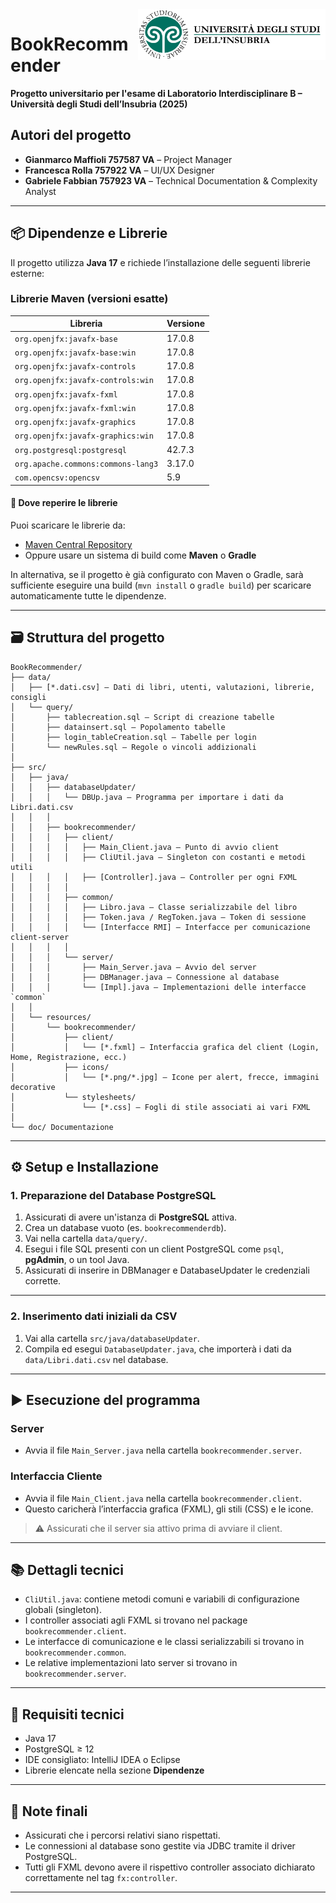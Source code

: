 <img src="src/resources/bookrecommender/icons/SigilloAteneoTestoColori.svg" style="float: right; width: 300px;" alt="Icona Insubria">

# BookRecommender

**Progetto universitario per l'esame di Laboratorio Interdisciplinare B – Università degli Studi dell’Insubria (2025)**

## Autori del progetto

- **Gianmarco Maffioli 757587 VA** – Project Manager
- **Francesca Rolla 757922 VA** – UI/UX Designer
- **Gabriele Fabbian 757923 VA** – Technical Documentation & Complexity Analyst

---

## 📦 Dipendenze e Librerie

Il progetto utilizza **Java 17** e richiede l’installazione delle seguenti librerie esterne:

### Librerie Maven (versioni esatte)

| Libreria | Versione |
|----------|----------|
| `org.openjfx:javafx-base` | 17.0.8 |
| `org.openjfx:javafx-base:win` | 17.0.8 |
| `org.openjfx:javafx-controls` | 17.0.8 |
| `org.openjfx:javafx-controls:win` | 17.0.8 |
| `org.openjfx:javafx-fxml` | 17.0.8 |
| `org.openjfx:javafx-fxml:win` | 17.0.8 |
| `org.openjfx:javafx-graphics` | 17.0.8 |
| `org.openjfx:javafx-graphics:win` | 17.0.8 |
| `org.postgresql:postgresql` | 42.7.3 |
| `org.apache.commons:commons-lang3` | 3.17.0 |
| `com.opencsv:opencsv` | 5.9 |
#### 🔗 Dove reperire le librerie

Puoi scaricare le librerie da:

- [Maven Central Repository](https://search.maven.org/)
- Oppure usare un sistema di build come **Maven** o **Gradle**

In alternativa, se il progetto è già configurato con Maven o Gradle, sarà sufficiente eseguire una build (`mvn install` o `gradle build`) per scaricare automaticamente tutte le dipendenze.

---

## 🗃️ Struttura del progetto

```
BookRecommender/
├── data/
│   ├── [*.dati.csv] — Dati di libri, utenti, valutazioni, librerie, consigli
│   └── query/
│       ├── tablecreation.sql — Script di creazione tabelle
│       ├── datainsert.sql — Popolamento tabelle
│       ├── login_tableCreation.sql — Tabelle per login
│       └── newRules.sql — Regole o vincoli addizionali
│
├── src/
│   ├── java/
│   │   ├── databaseUpdater/
│   │   │   └── DBUp.java — Programma per importare i dati da Libri.dati.csv
│   │   │
│   │   ├── bookrecommender/
│   │   │   ├── client/
│   │   │   │   ├── Main_Client.java — Punto di avvio client
│   │   │   │   ├── CliUtil.java — Singleton con costanti e metodi utili
│   │   │   │   ├── [Controller].java — Controller per ogni FXML
│   │   │   │
│   │   │   ├── common/
│   │   │   │   ├── Libro.java — Classe serializzabile del libro
│   │   │   │   ├── Token.java / RegToken.java — Token di sessione
│   │   │   │   └── [Interfacce RMI] — Interfacce per comunicazione client-server
│   │   │   │
│   │   │   └── server/
│   │   │       ├── Main_Server.java — Avvio del server
│   │   │       ├── DBManager.java — Connessione al database
│   │   │       └── [Impl].java — Implementazioni delle interfacce `common`
│   │
│   └── resources/
│       └── bookrecommender/
│           ├── client/
│           │   └── [*.fxml] — Interfaccia grafica del client (Login, Home, Registrazione, ecc.)
│           ├── icons/
│           │   └── [*.png/*.jpg] — Icone per alert, frecce, immagini decorative
│           └── stylesheets/
│               └── [*.css] — Fogli di stile associati ai vari FXML
│
└── doc/ Documentazione
```

---

## ⚙️ Setup e Installazione

### 1. Preparazione del Database PostgreSQL

1. Assicurati di avere un'istanza di **PostgreSQL** attiva.
2. Crea un database vuoto (es. `bookrecommenderdb`).
3. Vai nella cartella `data/query/`.
4. Esegui i file SQL presenti con un client PostgreSQL come `psql`, **pgAdmin**, o un tool Java.
5. Assicurati di inserire in DBManager e DatabaseUpdater le credenziali corrette.

---

### 2. Inserimento dati iniziali da CSV

1. Vai alla cartella `src/java/databaseUpdater`.
2. Compila ed esegui `DatabaseUpdater.java`, che importerà i dati da `data/Libri.dati.csv` nel database.

---

## ▶️ Esecuzione del programma

### Server

- Avvia il file `Main_Server.java` nella cartella `bookrecommender.server`.

### Interfaccia Cliente

- Avvia il file `Main_Client.java` nella cartella `bookrecommender.client`.
- Questo caricherà l’interfaccia grafica (FXML), gli stili (CSS) e le icone.

> ⚠️ Assicurati che il server sia attivo prima di avviare il client.

---

## 📚 Dettagli tecnici

- `CliUtil.java`: contiene metodi comuni e variabili di configurazione globali (singleton).
- I controller associati agli FXML si trovano nel package `bookrecommender.client`.
- Le interfacce di comunicazione e le classi serializzabili si trovano in `bookrecommender.common`.
- Le relative implementazioni lato server si trovano in `bookrecommender.server`.

---

## 🧪 Requisiti tecnici

- Java 17
- PostgreSQL ≥ 12
- IDE consigliato: IntelliJ IDEA o Eclipse
- Librerie elencate nella sezione **Dipendenze**

---

## 📌 Note finali

- Assicurati che i percorsi relativi siano rispettati.
- Le connessioni al database sono gestite via JDBC tramite il driver PostgreSQL.
- Tutti gli FXML devono avere il rispettivo controller associato dichiarato correttamente nel tag `fx:controller`.

---
